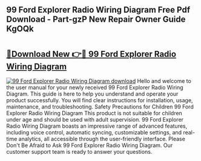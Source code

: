 ## 99 Ford Explorer Radio Wiring Diagram Free Pdf Download - Part-gzP New Repair Owner Guide KgOQk

# <h2><a href="http://dfs0sf.blite.top/?on=99+Ford+Explorer+Radio+Wiring+Diagram">🔗Download New 👉🔴 99 Ford Explorer Radio Wiring Diagram</a></h2>

[![99 Ford Explorer Radio Wiring Diagram download](https://i.imgur.com/lujVjoI.png)](http://dfs0sf.blite.top/?on=99+Ford+Explorer+Radio+Wiring+Diagram)
Hello and welcome to the user manual for your newly received 99 Ford Explorer Radio Wiring Diagram. This guide is here to help you understand and operate your product successfully. You will find clear instructions for installation, usage, maintenance, and troubleshooting. Safety Precautions for Children 99 Ford Explorer Radio Wiring Diagram This product is not suitable for children under age and should be used with adult supervision. 99 Ford Explorer Radio Wiring Diagram boasts an impressive range of advanced features, including voice control, automatic syncing, customizable settings, and real-time analytics, all accessible through the user-friendly interface. Please Don't Be Afraid to Ask 99 Ford Explorer Radio Wiring Diagram. Our customer support team is ready to answer your questions.
